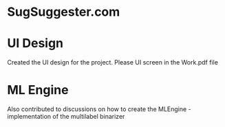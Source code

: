 # SugSuggester.com

# UI Design
Created the UI design for the project. Please UI screen in the Work.pdf file


# ML Engine
Also contributed to discussions on how to create the MLEngine - implementation of the multilabel binarizer
